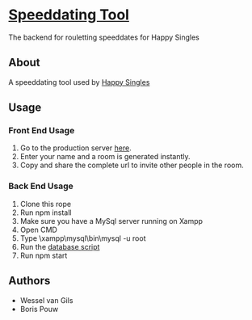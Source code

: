 # [Speeddating Tool](https://happysingles.vercel.app/create)

The backend for rouletting speeddates for Happy Singles

## About

A speeddating tool used by [Happy Singles](https://github.com/Perunaz/HappySingles)

## Usage

### Front End Usage

1. Go to the production server [here](https://happysingles.vercel.app/create).
2. Enter your name and a room is generated instantly.
3. Copy and share the complete url to invite other people in the room.

### Back End Usage

1. Clone this rope
2. Run npm install
3. Make sure you have a MySql server running on Xampp
4. Open CMD
5. Type \xampp\mysql\bin\mysql -u root
6. Run the [database script](./data/database_script.sql)
7. Run npm start

## Authors

- Wessel van Gils
- Boris Pouw